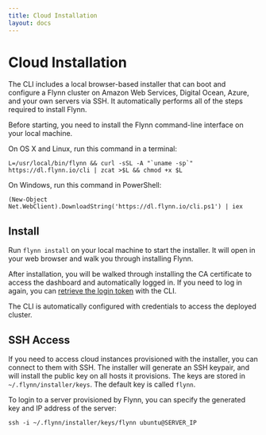 ```yaml
---
title: Cloud Installation
layout: docs
---
```


# Cloud Installation

The CLI includes a local browser-based installer that can boot and configure
a Flynn cluster on Amazon Web Services, Digital Ocean, Azure, and your own
servers via SSH. It automatically performs all of the steps required to install
Flynn.

Before starting, you need to install the Flynn command-line interface on your
local machine.

On OS X and Linux, run this command in a terminal:

```text
L=/usr/local/bin/flynn && curl -sSL -A "`uname -sp`" https://dl.flynn.io/cli | zcat >$L && chmod +x $L
```

On Windows, run this command in PowerShell:

```text
(New-Object Net.WebClient).DownloadString('https://dl.flynn.io/cli.ps1') | iex
```

## Install

Run `flynn install` on your local machine to start the installer. It will open
in your web browser and walk you through installing Flynn.

After installation, you will be walked through installing the CA certificate to
access the dashboard and automatically logged in. If you need to log in again,
you can [retrieve the login token](/docs/dashboard#login-token) with the CLI.

The CLI is automatically configured with credentials to access the deployed
cluster.

## SSH Access

If you need to access cloud instances provisioned with the installer, you can
connect to them with SSH. The installer will generate an SSH keypair, and will
install the public key on all hosts it provisions. The keys are stored in
`~/.flynn/installer/keys`. The default key is called `flynn`.

To login to a server provisioned by Flynn, you can specify the generated key and
IP address of the server:

```text
ssh -i ~/.flynn/installer/keys/flynn ubuntu@SERVER_IP
```
